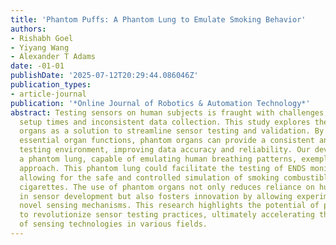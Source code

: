 ```yaml
---
title: 'Phantom Puffs: A Phantom Lung to Emulate Smoking Behavior'
authors:
- Rishabh Goel
- Yiyang Wang
- Alexander T Adams
date: -01-01
publishDate: '2025-07-12T20:29:44.086046Z'
publication_types:
- article-journal
publication: '*Online Journal of Robotics & Automation Technology*'
abstract: Testing sensors on human subjects is fraught with challenges such as extensive
  setup times and inconsistent data collection. This study explores the use of phantom
  organs as a solution to streamline sensor testing and validation. By replicating
  essential organ functions, phantom organs can provide a consistent and repeatable
  testing environment, improving data accuracy and reliability. Our development of
  a phantom lung, capable of emulating human breathing patterns, exemplifies this
  approach. This phantom lung could facilitate the testing of ENDS monitoring sensors,
  allowing for the safe and controlled simulation of smoking combustible and electronic
  cigarettes. The use of phantom organs not only reduces reliance on human subjects
  in sensor development but also fosters innovation by allowing experimentation with
  novel sensing mechanisms. This research highlights the potential of phantom organs
  to revolutionize sensor testing practices, ultimately accelerating the advancement
  of sensing technologies in various fields.
---
```


